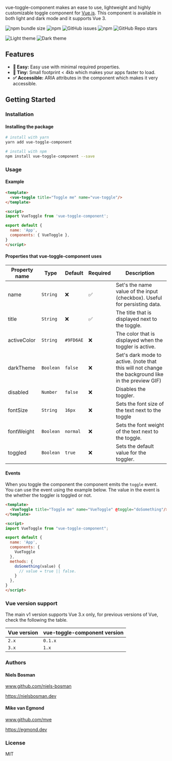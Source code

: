 vue-toggle-component makes an ease to use, lightweight and highly customizable toggle component for [Vue.js](https://vuejs.org/). This component is available in both light and dark mode and it supports Vue 3.

![npm bundle size](https://img.shields.io/bundlephobia/min/vue-toggle-component)
![npm](https://img.shields.io/npm/dt/vue-toggle-component)
![GitHub issues](https://img.shields.io/github/issues/niels-bosman/vue-toggle-component)
![npm](https://img.shields.io/npm/v/vue-toggle-component)
![GitHub Repo stars](https://img.shields.io/github/stars/niels-bosman/vue-toggle-component?style=social)

![Light theme](https://user-images.githubusercontent.com/25898715/116152862-c273f400-a6e6-11eb-8b4d-1017b92d14a5.gif)
![Dark theme](https://user-images.githubusercontent.com/25898715/116152879-c7d13e80-a6e6-11eb-87b3-9b606184ba1e.gif)

## Features

- **🍞 Easy:** Easy use with minimal required properties.
- **🍤 Tiny:** Small footprint < 4kb which makes your apps faster to load.
- **✅ Accessible:** ARIA attributes in the component which makes it very accessible.

## Getting Started
### Installation
#### Installing the package
```sh
# install with yarn
yarn add vue-toggle-component

# install with npm
npm install vue-toggle-component --save
```

### Usage
#### Example
```html
<template>
  <vue-toggle title="Toggle me" name="vue-toggle"/>
</template>

<script>
import VueToggle from 'vue-toggle-component';

export default {
  name: 'App',
  components: { VueToggle },
}
</script>
```

#### Properties that vue-toggle-component uses
| Property name | Type      | Default   | Required |Description                                                                                         |
| ------------- | --------- | --------- | -------- | -------------------------------------------------------------------------------------------------- |
| name          | `String`  | ❌         | ✅️        | Set's the name value of the input (checkbox). Useful for persisting data.                          |
| title         | `String`  | ❌         | ✅        | The title that is displayed next to the toggle.                                                    |
| activeColor   | `String`  | `#9FD6AE` | ❌        | The color that is displayed when the toggler is active.                                            |
| darkTheme     | `Boolean` | `false`   | ❌        | Set's dark mode to active. (note that this will not change the background like in the preview GIF) |
| disabled      | `Number`  | `false`   | ❌        | Disables the toggler.                                                                              |
| fontSize      | `String`  | `16px`      | ❌        | Sets the font size of the text next to the toggle                                                  |
| fontWeight    | `Boolean` | `normal`  | ❌        | Sets the font weight of the text next to the toggle.                                               |
| toggled       | `Boolean` | `true`    | ❌        | Sets the default value for the toggler.                                                            |

#### Events
When you toggle the component the component emits the `toggle` event. You can use the event using the example below. The value in the event is the whether the toggler is toggled or not.
```html
<template>
  <VueToggle title="Toggle me" name="VueToggle" @toggle="doSomething"/>
</template>

<script>
import VueToggle from "vue-toggle-component";

export default {
  name: 'App',
  components: {
    VueToggle
  },
  methods: {
    doSomething(value) {
      // value = true || false.
    }
  },
}
</script>
```

### Vue version support
The main v1 version supports Vue 3.x only, for previous versions of Vue, check the following the table.

| Vue version | vue-toggle-component version |
| ----------- | ---------------------------- |
| `2.x`       | `0.1.x`                      |
| `3.x`       | `1.x`                        |

### Authors
#### Niels Bosman
www.github.com/niels-bosman

https://nielsbosman.dev

#### Mike van Egmond
www.github.com/mve

https://egmond.dev

### License
MIT
